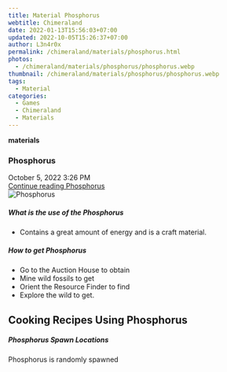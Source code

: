 ```yaml
---
title: Material Phosphorus
webtitle: Chimeraland
date: 2022-01-13T15:56:03+07:00
updated: 2022-10-05T15:26:37+07:00
author: L3n4r0x
permalink: /chimeraland/materials/phosphorus.html
photos:
  - /chimeraland/materials/phosphorus/phosphorus.webp
thumbnail: /chimeraland/materials/phosphorus/phosphorus.webp
tags:
  - Material
categories:
  - Games
  - Chimeraland
  - Materials
---
```


<section id="bootstrap-wrapper">
  <link
    rel="stylesheet"
    href="https://cdn.statically.io/gh/dimaslanjaka/Web-Manajemen/40ac3225/css/bootstrap-4.5-wrapper.css"
  />
  <div
    class="row g-0 border rounded overflow-hidden flex-md-row mb-4 shadow-sm position-relative"
  >
    <div class="col p-4 d-flex flex-column position-static">
      <strong class="d-inline-block mb-2 text-success">materials</strong>
      <h3 class="mb-0">Phosphorus</h3>
      <div class="mb-1 text-muted">October 5, 2022 3:26 PM</div>
      <a
        href="/chimeraland/materials/phosphorus.html"
        class="stretched-link d-none"
        >Continue reading Phosphorus</a
      >
    </div>
    <div class="col-auto d-none d-lg-block">
      <img
        src="/chimeraland/materials/phosphorus/phosphorus.webp"
        alt="Phosphorus"
      />
    </div>
  </div>
  <div class="row">
    <div class="col-lg-6 col-12 mb-2">
      <div class="card">
        <div class="card-body">
          <h5 class="card-title">What is the use of the Phosphorus</h5>
          <div class="card-text">
            <ul>
              <li>
                Contains a great amount of energy and is a craft material.
              </li>
            </ul>
          </div>
        </div>
      </div>
    </div>
    <div class="col-lg-6 col-12 mb-2">
      <div class="card">
        <div class="card-body">
          <h5 class="card-title">How to get Phosphorus</h5>
          <div class="card-text">
            <ul>
              <li>Go to the Auction House to obtain</li>
              <li>Mine wild fossils to get</li>
              <li>Orient the Resource Finder to find</li>
              <li>Explore the wild to get.</li>
            </ul>
          </div>
        </div>
      </div>
    </div>
    <div class="col-12 mb-2">
      <h2 id="cookable">Cooking Recipes Using Phosphorus</h2>
    </div>
    <div class="col-12 mb-2">
      <h5>Phosphorus Spawn Locations</h5>
      <p>Phosphorus is randomly spawned</p>
    </div>
  </div>
</section>